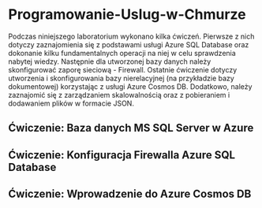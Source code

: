 # Programowanie-Uslug-w-Chmurze

Podczas niniejszego laboratorium wykonano kilka ćwiczeń. Pierwsze z nich dotyczy zaznajomienia się z podstawami usługi Azure SQL Database oraz dokonanie kilku fundamentalnych operacji na niej w celu sprawdzenia nabytej wiedzy. Następnie dla utworzonej bazy danych należy skonfigurować zaporę sieciową - Firewall. Ostatnie ćwiczenie dotyczy utworzenia i skonfigurowania bazy nierelacyjnej (na przykładzie bazy dokumentowej) korzystając z usługi Azure Cosmos DB. Dodatkowo, należy zaznajomić się z zarządzaniem skalowalnością oraz z pobieraniem i dodawaniem plików w formacie JSON.

## Ćwiczenie: Baza danych MS SQL Server w Azure

## Ćwiczenie: Konfiguracja Firewalla Azure SQL Database

## Ćwiczenie: Wprowadzenie do Azure Cosmos DB
